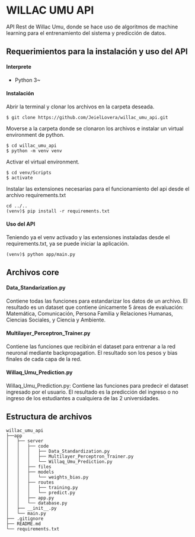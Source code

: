 # WILLAC UMU API
API Rest de Willac Umu, donde se hace uso de algoritmos de machine learning para el entrenamiento del sistema y predicción de datos.

## Requerimientos para la instalación y uso del API

#### Interprete
- Python 3~

#### Instalación
Abrir la terminal y clonar los archivos en la carpeta deseada.

    $ git clone https://github.com/JeielLovera/willac_umu_api.git

Moverse a la carpeta donde se clonaron los archivos e instalar un virtual environment de python.

    $ cd willac_umu_api
    $ python -m venv venv

Activar el virtual environment.

    $ cd venv/Scripts
    $ activate

Instalar las extensiones necesarias para el funcionamiento del api desde el archivo requirements.txt

    cd ../..
    (venv)$ pip install -r requirements.txt

#### Uso del API
Teniendo ya el venv activado y las extensiones instaladas desde el requirements.txt, ya se puede iniciar la aplicación.

    (venv)$ python app/main.py
    

## Archivos core
#### Data_Standarization.py
Contiene todas las funciones para estandarizar los datos de un archivo. El resultado es un dataset que contiene únicamente 5 áreas de evaluación: Matemática, Comunicación, Persona Familia y Relaciones Humanas, Ciencias Sociales, y Ciencia y Ambiente.

#### Multilayer_Perceptron_Trainer.py
Contiene las funciones que recibirán el dataset para entrenar a la red neuronal mediante backpropagation. El resultado son los pesos y bias finales de cada capa de la red.

#### Willaq_Umu_Prediction.py
Willaq_Umu_Prediction.py: Contiene las funciones para predecir el dataset ingresado por el usuario. El resultado es la predicción del ingreso o no ingreso de los estudiantes a cualquiera de las 2 universidades.

## Estructura de archivos
```
willac_umu_api
├──app
│   ├── server
│   │   ├── code
│   │   │   ├── Data_Standardization.py
│   │   │   ├── Multilayer_Perceptron_Trainer.py
│   │   │   └── Willaq_Umu_Prediction.py
│   │   ├── files
│   │   ├── models
│   │   │   └── weights_bias.py
│   │   ├── routes
│   │   │   ├── training.py
│   │   │   └── predict.py
│   │   ├── app.py
│   │   └── database.py
│   ├── __init__.py
│   └── main.py
├── .gitignore
├── README.md
└── requirements.txt
```